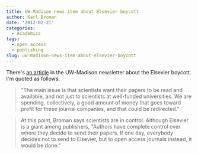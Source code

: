 ```yaml
---
title: UW-Madison news item about Elsevier boycott
author: Karl Broman
date: '2012-02-21'
categories:
  - Academics
tags:
  - open access
  - publishing
slug: uw-madison-news-item-about-elsevier-boycott
---
```


There's [an article](http://www.news.wisc.edu/20348) in the UW-Madison newsletter about the Elsevier boycott.  I'm quoted as follows:

<blockquote>
"The main issue is that scientists want their papers to be read and available, and not just to scientists at well-funded universities. We are spending, collectively, a good amount of money that goes toward profit for these journal companies, and that could be redirected."
</blockquote>

<blockquote>
At this point, Broman says scientists are in control. Although Elsevier is a giant among publishers,  "Authors have complete control over where they decide to send their papers. If one day, everybody decides not to send to Elsevier, but to open access journals instead, it would be done."
</blockquote>
